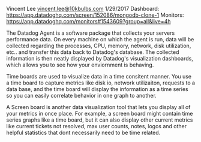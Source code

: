 Vincent Lee
vincent.lee@10kbulbs.com
1/29/2017
Dashboard: https://app.datadoghq.com/screen/152086/mongodb-clone-1
Monitors: https://app.datadoghq.com/monitors#1543609?group=all&live=4h


The Datadog Agent is a software package that collects your servers performance data.
On every machine on which the agent is run, data will be collected regarding the processes,
CPU, memory, network, disk utilization, etc.. and transfer this data back to Datadog's database. The
collected information is then neatly displayed by Datadog's visualization dashboards, which 
allows you to see how your enviornment is behaving.




Time boards are used to visualize data in a time consitent manner. You use a time board
to capture metrics like disk io, network utilizaiton, requests to a data base, and the
time board will display the information as a time series so you can easily correlate
behavior in one graph to another.

A Screen board is another data visualization tool that lets you display all of your
metrics in once place. For example, a screen board might contain time series graphs
like a time board, but it can also display other current metrics like current tickets
not resolved, max user counts, notes, logos and other helpful statistics that dont
necessarily need to be time related.
